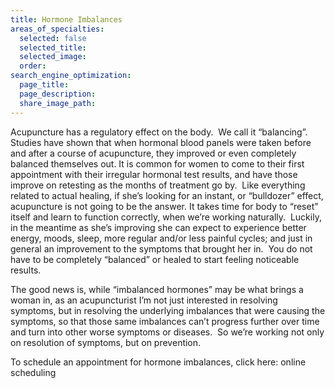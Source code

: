 ```yaml
---
title: Hormone Imbalances
areas_of_specialties:
  selected: false
  selected_title:
  selected_image:
  order:
search_engine_optimization:
  page_title:
  page_description:
  share_image_path:
---
```


Acupuncture has a regulatory effect on the body. &nbsp;We call it “balancing”. Studies have shown that when hormonal blood panels were taken before and after a course of acupuncture, they improved or even completely balanced themselves out. It is common for women to come to their first appointment with their irregular hormonal test results, and have those improve on retesting as the months of treatment go by. &nbsp;Like everything related to actual healing, if she’s looking for an instant, or “bulldozer” effect, acupuncture is not going to be the answer. It takes time for body to “reset” itself and learn to function correctly, when we’re working naturally. &nbsp;Luckily, in the meantime as she’s improving she can expect to experience better energy, moods, sleep, more regular and/or less painful cycles; and just in general an improvement to the symptoms that brought her in. &nbsp;You do not have to be completely “balanced” or healed to start feeling noticeable results.

The good news is, while “imbalanced hormones” may be what brings a woman in, as an acupuncturist I’m not just interested in resolving symptoms, but in resolving the underlying imbalances that were causing the symptoms, so that those same imbalances can’t progress further over time and turn into other worse symptoms or diseases. &nbsp;So we’re working not only on resolution of symptoms, but on prevention.

To schedule an appointment for hormone imbalances, click here: online scheduling